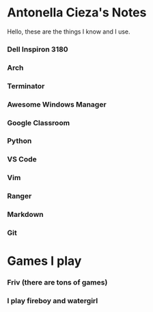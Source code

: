 # Antonella Cieza's Notes

Hello, these are the things I know and I use.

### Dell Inspiron 3180

### Arch

### Terminator

### Awesome Windows Manager

### Google Classroom

### Python

### VS Code

### Vim

### Ranger

### Markdown

### Git

# Games I play

### Friv (there are tons of games)

### I play fireboy and watergirl

